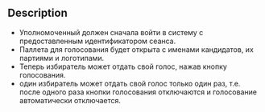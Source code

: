 
## Description

* Уполномоченный должен сначала войти в систему с предоставленным идентификатором сеанса.
* Паллета для голосования будет открыта с именами кандидатов, их партиями и логотипами.
* Теперь избиратель может отдать свой голос, нажав кнопку голосования.
* один избиратель может отдать свой голос только один раз, т.е. после одного раза кнопки голосования отключаются и голосование автоматически отключается.

